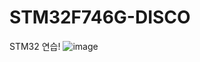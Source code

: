 # STM32F746G-DISCO
 STM32 연습!
![image](https://user-images.githubusercontent.com/29862835/124371001-6ade9f80-dcb8-11eb-98c1-a3880a29f3bd.png)
